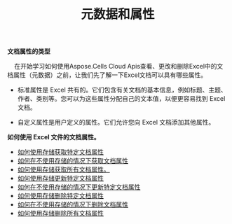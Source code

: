 ﻿---
title: 元数据和属性
second_title: Aspose.Cells Cloud Documen
type: docs
url: /zh/metadata/
aliases: [/document-properties/,/working-with-document-properties/]
keywords: Get, delete, and update metadata from excel files
description: Aspose.Cells Cloud REST API 支持从 excel 文件中获取、删除和更新元数据。 SDK支持多种开发语言。它们包括 Android、C#、Go、Java、NodeJS、Perl、PHP、Python、Ruby 和 swift
weight: 100
---
**文档属性的类型**

&nbsp;&nbsp;&nbsp;&nbsp;在开始学习如何使用Aspose.Cells Cloud Apis查看、更改和删除Excel中的文档属性（元数据）之前，让我们先了解一下Excel文档可以具有哪些属性。

- 标准属性是 Excel 共有的。它们包含有关文档的基本信息，例如标题、主题、作者、类别等。您可以为这些属性分配自己的文本值，以便更容易找到 Excel 文档。

- 自定义属性是用户定义的属性。它们允许您向 Excel 文档添加其他属性。


**如何使用 Excel 文件的文档属性。**

- [如何使用存储获取特定文档属性](/cells/zh/document-properties/get/)
- [如何在不使用存储的情况下获取文档属性](/cells/zh/metadata/get/)
- [如何使用存储获取所有文档属性。](/cells/zh/document-properties/get-all/)
- [如何使用存储更新特定文档属性](/cells/zh/document-properties/update/)
- [如何在不使用存储的情况下更新特定文档属性](/cells/zh/metadata/update/)
- [如何使用存储删除特定文档属性](/cells/zh/document-properties/delete/)
- [如何在不使用存储的情况下删除文档属性](/cells/zh/metadata/delete/)
- [如何使用存储删除所有文档属性](/cells/zh/document-properties/clear/)
